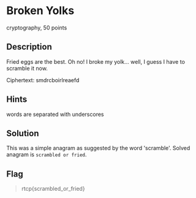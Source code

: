 # Broken Yolks
 cryptography, 50  points

## Description
  Fried eggs are the best.
Oh no! I broke my yolk... well, I guess I have to scramble it now.

Ciphertext: smdrcboirlreaefd

## Hints
 words are separated with underscores

## Solution
 This was a simple anagram as suggested by the word 'scramble'. Solved anagram is `scrambled or fried`.


## Flag
>rtcp{scrambled_or_fried}
